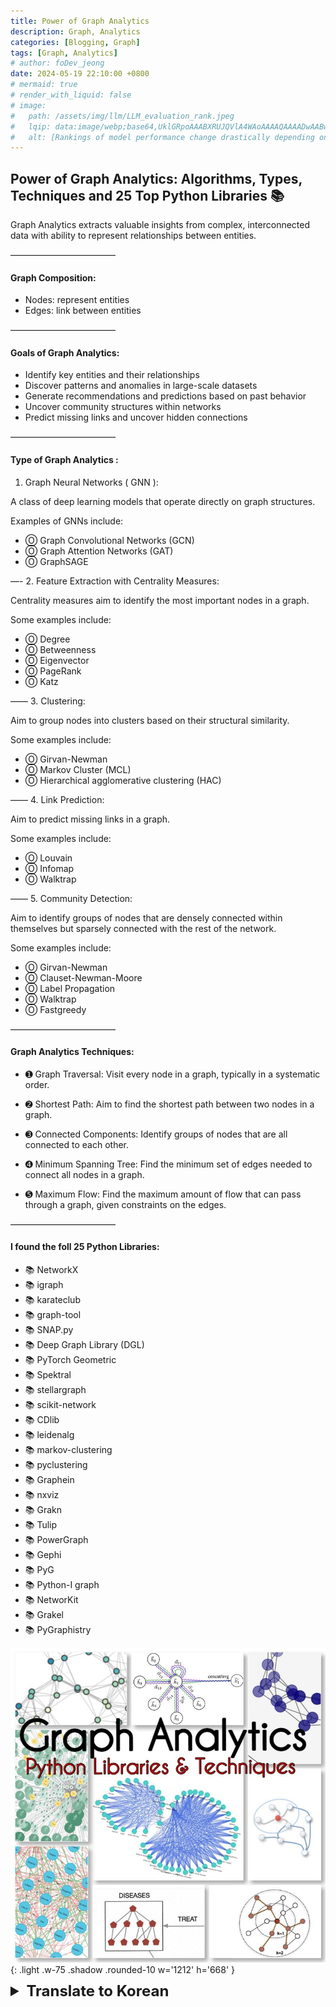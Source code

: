 ```yaml
---
title: Power of Graph Analytics
description: Graph, Analytics
categories: [Blogging, Graph]
tags: [Graph, Analytics]
# author: foDev_jeong
date: 2024-05-19 22:10:00 +0800
# mermaid: true
# render_with_liquid: false
# image:
#   path: /assets/img/llm/LLM_evaluation_rank.jpeg
#   lqip: data:image/webp;base64,UklGRpoAAABXRUJQVlA4WAoAAAAQAAAADwAABwAAQUxQSDIAAAARL0AmbZurmr57yyIiqE8oiG0bejIYEQTgqiDA9vqnsUSI6H+oAERp2HZ65qP/VIAWAFZQOCBCAAAA8AEAnQEqEAAIAAVAfCWkAALp8sF8rgRgAP7o9FDvMCkMde9PK7euH5M1m6VWoDXf2FkP3BqV0ZYbO6NA/VFIAAAA
#   alt: [Rankings of model performance change drastically depending on which LLM is used as the judge on KILT-NQ]
---
```



## Power of Graph Analytics: Algorithms, Types, Techniques and 25 Top Python Libraries 📚

Graph Analytics extracts valuable insights from complex, interconnected data with ability to represent relationships between entities.

————————————

#### Graph Composition:

- Nodes: represent entities
- Edges: link between entities

————————————

#### Goals of Graph Analytics:

* Identify key entities and their relationships
* Discover patterns and anomalies in large-scale datasets
* Generate recommendations and predictions based on past behavior
* Uncover community structures within networks
* Predict missing links and uncover hidden connections

————————————

#### Type of Graph Analytics :

1. Graph Neural Networks ( GNN ):

A class of deep learning models that operate directly on graph structures.

Examples of GNNs include:
- Ⓞ Graph Convolutional Networks (GCN)
- Ⓞ Graph Attention Networks (GAT)
- Ⓞ GraphSAGE

—-
2. Feature Extraction with Centrality Measures:

Centrality measures aim to identify the most important nodes in a graph. 

Some examples include:
- Ⓞ Degree
- Ⓞ Betweenness
- Ⓞ Eigenvector
- Ⓞ PageRank
- Ⓞ Katz

——
3. Clustering:

Aim to group nodes into clusters based on their structural similarity. 

Some examples include:
- Ⓞ Girvan-Newman 
- Ⓞ Markov Cluster (MCL)
- Ⓞ Hierarchical agglomerative clustering (HAC)

——
4. Link Prediction:

Aim to predict missing links in a graph. 

Some examples include:
- Ⓞ Louvain
- Ⓞ Infomap
- Ⓞ Walktrap

——
5. Community Detection: 

Aim to identify groups of nodes that are densely connected within themselves but sparsely connected with the rest of the network. 

Some examples include:
- Ⓞ Girvan-Newman
- Ⓞ Clauset-Newman-Moore
- Ⓞ Label Propagation
- Ⓞ Walktrap
- Ⓞ Fastgreedy

————————————

#### Graph Analytics Techniques:

- ➊ Graph Traversal: Visit every node in a graph, typically in a systematic order.

- ➋ Shortest Path: Aim to find the shortest path between two nodes in a graph.

- ➌ Connected Components: Identify groups of nodes that are all connected to each other.

- ➍ Minimum Spanning Tree: Find the minimum set of edges needed to connect all nodes in a graph.

- ➎ Maximum Flow: Find the maximum amount of flow that can pass through a graph, given constraints on the edges.

————————————

#### I found the foll 25 Python Libraries:

- 📚 NetworkX
- 📚 igraph
- 📚 karateclub
- 📚 graph-tool
- 📚 SNAP.py
- 📚 Deep Graph Library (DGL)
- 📚 PyTorch Geometric
- 📚 Spektral
- 📚 stellargraph
- 📚 scikit-network
- 📚 CDlib
- 📚 leidenalg
- 📚 markov-clustering
- 📚 pyclustering
- 📚 Graphein
- 📚 nxviz
- 📚 Grakn
- 📚 Tulip
- 📚 PowerGraph
- 📚 Gephi
- 📚 PyG
- 📚 Python-I graph
- 📚 NetworKit
- 📚 Grakel 
- 📚 PyGraphistry 


![ Graph Analytics ](/assets/img/blog/Graph_Analytics.jpeg){: .light .w-75 .shadow .rounded-10 w='1212' h='668' }

<details markdown="1">
<summary style= "font-size:24px; line-height:24px; font-weight:bold; cursor:pointer;" > Translate to Korean </summary>

* * * 

## 그래프 분석의 힘: 알고리즘, 유형, 기법 및 25개의 상위 Python 라이브러리 📚

Graph Analytics는 엔터티 간의 관계를 나타내는 기능을 통해 복잡하고 상호 연결된 데이터에서 귀중한 인사이트를 추출합니다.

————————————

#### 그래프 구성:

- 노드: 엔터티를 나타냅니다.
- Edge: 개체 간 링크

————————————

#### 그래프 분석의 목표:

* 주요 엔터티 및 해당 관계 식별
* 대규모 데이터 세트에서 패턴과 변칙 발견
* 과거 행동을 기반으로 권장 사항 및 예측 생성
* 네트워크 내 커뮤니티 구조 파악
* 누락 된 링크를 예측하고 숨겨진 연결을 발견하십시오.

————————————

#### 그래프 분석 유형 :

1. 그래프 신경망 (GNN) :

그래프 구조에서 직접 작동하는 딥러닝 모델의 한 클래스입니다.

GNN의 예는 다음과 같습니다.
- (O) 그래프 합성곱 네트워크(GCN)
- (O) 그래프 어텐션 네트워크(GAT)
- (O) 그래프세이지

—-

2. 중심성 측정을 통한 특징 추출:

중심성 측정은 그래프에서 가장 중요한 노드를 식별하는 것을 목표로 합니다. 

몇 가지 예는 다음과 같습니다.
- (O) 정도
- (O) 중간성
- (O) 고유벡터
- (O) 페이지랭크
- (O) 카츠

——
3. 클러스터링:

노드를 구조적 유사성에 따라 클러스터로 그룹화하는 것을 목표로 합니다. 

몇 가지 예는 다음과 같습니다.
- (O) 거번-뉴먼 
- (O) 마르코프 성단(MCL)
- (O) 계층적 응집 클러스터링(HAC)

——
4. 링크 예측:

그래프에서 누락된 링크를 예측하는 것을 목표로 합니다. 

몇 가지 예는 다음과 같습니다.
- (O) 루뱅
- (O) 인포맵
- (O) 보행용

——
5. 커뮤니티 감지: 

자체 내부에는 조밀하게 연결되어 있지만 네트워크의 나머지 부분과는 드물게 연결된 노드 그룹을 식별하는 것을 목표로 합니다. 

몇 가지 예는 다음과 같습니다.
- (O) 거번-뉴먼
- (O) 클라우제트-뉴먼-무어
- (O) 라벨 전파
- (O) 보행용
- (O) 빠른 욕심

————————————

#### 그래프 분석 기법:

- ➊ 그래프 순회: 일반적으로 체계적인 순서로 그래프의 모든 노드를 방문합니다.

- ➋ 최단 경로: 그래프에서 두 노드 사이의 최단 경로를 찾는 것을 목표로 합니다.

- ➌ 연결된 구성 요소: 모두 서로 연결된 노드 그룹을 식별합니다.

- ➍ 최소 스패닝 트리: 그래프의 모든 노드를 연결하는 데 필요한 최소 에지 세트를 찾습니다.

- ➎ 최대 흐름: 가장자리에 대한 제약 조건이 주어지면 그래프를 통과할 수 있는 최대 흐름량을 찾습니다.

————————————

#### 나는 foll 25 파이썬 라이브러리를 발견했다 :

- 📚 네트워크X
- 📚 아이그래프
- 📚 가라테 클럽
- 📚 그래프 도구
- 📚 SNAP.py
- 📚 딥 그래프 라이브러리(DGL)
- 📚 PyTorch 기하학
- 📚 스펙트랄
- 📚 스텔라그래프
- 📚 scikit-네트워크
- 📚 CDlib (영문)
- 📚 라이데날그(Leidenalg)
- 📚 markov 클러스터링
- 📚 파이클러스터링
- 📚 그래핀
- 📚 NXVIZ (영문)
- 📚 그라크
- 📚 튤립
- 📚 파워그래프(PowerGraph)
- 📚 게피
- 📚 파이지
- 📚 Python-I 그래프
- 📚 넷웍킷
- 📚 그라켈 
- 📚 PyGraphistry(파이그래피스트리) 

</details>